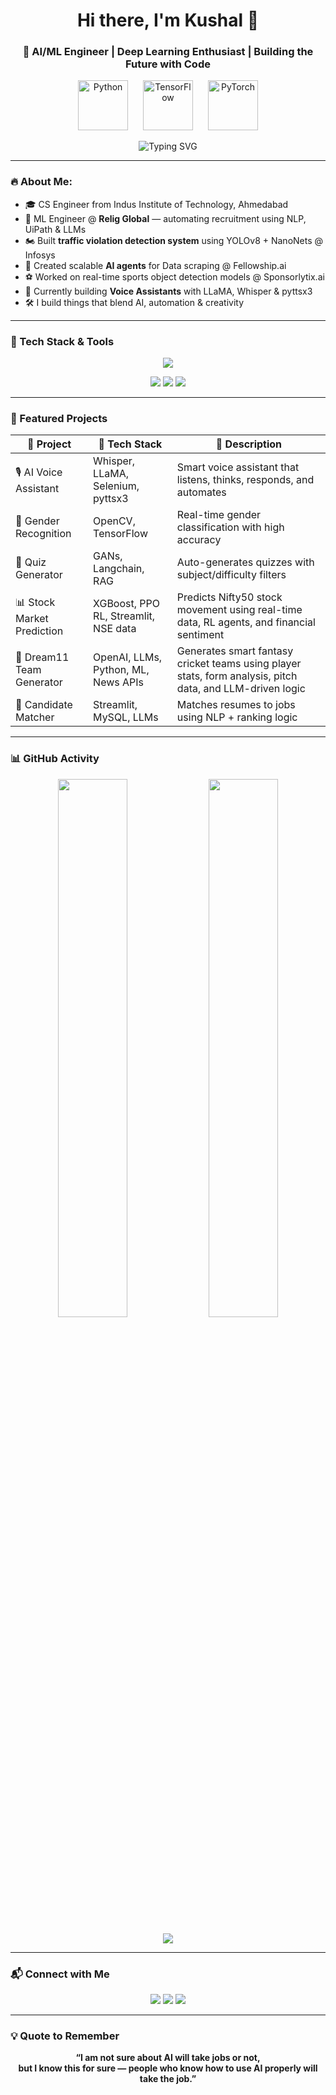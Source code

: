 <h1 align="center">Hi there, I'm Kushal 👋</h1>
<h3 align="center">🚀 AI/ML Engineer | Deep Learning Enthusiast | Building the Future with Code</h3>



<!-- Animated Avatar -->
<p align="center">
  <img src="https://cdn.jsdelivr.net/gh/devicons/devicon/icons/python/python-original.svg" alt="Python" width="80" style="margin-right: 20px;" />
  <img src="https://cdn.jsdelivr.net/gh/devicons/devicon/icons/tensorflow/tensorflow-original.svg" alt="TensorFlow" width="80" style="margin-right: 20px;" />
  <img src="https://cdn.jsdelivr.net/gh/devicons/devicon/icons/pytorch/pytorch-original.svg" alt="PyTorch" width="80" />
</p>

<!-- Animated Typing SVG with bigger width -->
<p align="center">
  <img src="https://readme-typing-svg.herokuapp.com?font=Fira+Code&pause=1000&color=00FFFF&center=true&vCenter=true&width=800&lines=Passionate+AI+Developer;Loves+building+real-world+ML+projects;Exploring+the+world+of+LLMs" alt="Typing SVG" />
</p>

---

### 🔥 About Me:
- 🎓 CS Engineer from Indus Institute of Technology, Ahmedabad  
- 🤖 ML Engineer @ **Relig Global** — automating recruitment using NLP, UiPath & LLMs  
- 🏍️ Built **traffic violation detection system** using YOLOv8 + NanoNets @ Infosys  
- 🧠 Created scalable **AI agents** for Data scraping @ Fellowship.ai  
- ⚽ Worked on real-time sports object detection models @ Sponsorlytix.ai  
- 🎤 Currently building **Voice Assistants** with LLaMA, Whisper & pyttsx3  
- 🛠️ I build things that blend AI, automation & creativity  

---

### 🧠 Tech Stack & Tools

<p align="center">
  <img src="https://skillicons.dev/icons?i=python,tensorflow,pytorch,opencv,flask,mysql,html,css,selenium,github" />
</p>
<p align="center">
  <img src="https://skillicons.dev/icons?i=streamlit,vscode,ai,figma,linux,git" />
  <img src="https://img.shields.io/badge/UIPath-FF6C37?style=for-the-badge&logo=uipath&logoColor=white" />
  <img src="https://img.shields.io/badge/N8N-1A1A1A?style=for-the-badge&logo=n8n&logoColor=orange" />
</p>

---

### 🚀 Featured Projects

| 🔧 Project | 🚀 Tech Stack | 📌 Description |
|-----------|---------------|----------------|
| 🎙️ AI Voice Assistant | Whisper, LLaMA, Selenium, pyttsx3 | Smart voice assistant that listens, thinks, responds, and automates |
| 👦 Gender Recognition | OpenCV, TensorFlow | Real-time gender classification with high accuracy |
| 🧠 Quiz Generator | GANs, Langchain, RAG | Auto-generates quizzes with subject/difficulty filters |
| 📊 Stock Market Prediction | XGBoost, PPO RL, Streamlit, NSE data | Predicts Nifty50 stock movement using real-time data, RL agents, and financial sentiment |
| 🏏 Dream11 Team Generator | OpenAI, LLMs, Python, ML, News APIs | Generates smart fantasy cricket teams using player stats, form analysis, pitch data, and LLM-driven logic |
| 🧾 Candidate Matcher | Streamlit, MySQL, LLMs | Matches resumes to jobs using NLP + ranking logic |

---

### 📊 GitHub Activity

<p align="center">
  <img src="https://github-readme-stats.vercel.app/api?username=kush1311&show_icons=true&theme=radical" width="47%" />
  <img src="https://github-readme-streak-stats.herokuapp.com?user=kush1311&theme=radical&hide_border=false" width="47%" />
</p>

<p align="center">
  <img src="https://github-profile-summary-cards.vercel.app/api/cards/profile-details?username=kush1311&theme=tokyonight" />
</p>

---

### 📬 Connect with Me

<p align="center">
  <a href="mailto:desaikushal1234@gmail.com"><img src="https://img.shields.io/badge/Gmail-D14836?style=for-the-badge&logo=gmail&logoColor=white"></a>
  <a href="https://www.linkedin.com/in/kushal-desai-054a4425b/"><img src="https://img.shields.io/badge/LinkedIn-0A66C2?style=for-the-badge&logo=linkedin&logoColor=white"></a>
  <a href="https://github.com/kush1311"><img src="https://img.shields.io/badge/GitHub-100000?style=for-the-badge&logo=github&logoColor=white"></a>
</p>

---

### 💡 Quote to Remember

<p align="center">
  <b>“I am not sure about AI will take jobs or not,<br>but I know this for sure — people who know how to use AI properly will take the job.”</b>
</p>
